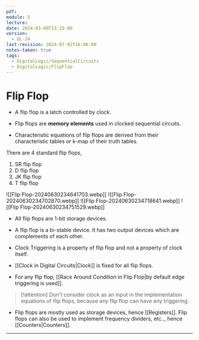 ```yaml
---
pdf: 
module: 5
lecture: 
date: 2024-03-09T13:25:00
version:
  - DL-24
last-revision: 2024-07-02T16:06:00
notes-taken: true
tags:
  - DigitalLogic/SequentialCircuits
  - DigitalLogic/FlipFlop
---
```

# Flip Flop

- A flip flop is a latch controlled by clock.
- Flip flops are **memory elements** used in clocked sequential circuits.

- Characteristic equations of flip flops are derived from their characteristic tables or k-map of their truth tables.

There are 4 standard flip flops,
1. SR flip flop
2. D flip flop
3. JK flip flop
4. T flip flop

![[Flip Flop-20240630234641703.webp]]
![[Flip Flop-20240630234702870.webp]]
![[Flip Flop-20240630234718641.webp]]
![[Flip Flop-20240630234751529.webp]]

- All flip flops are 1-bit storage devices.
- A flip flop is a bi-stable device. It has two output devices which are complements of each other.

- Clock Triggering is a property of flip flop and not a property of clock itself.
- [[Clock in Digital Circuits|Clock]] is fixed for all flip flops.
- For any flip flop, [[Race Around Condition in Flip Flop|by default edge triggering is used]].

> [!attention] 
> Don't consider clock as an input in the implementation equations of flip flops, because any flip flop can have any triggering.

- Flip flops are mostly used as storage devices, hence [[Registers]]. Flip flops can also be used to implement frequency dividers, etc.., hence [[Counters|Counters]].

---
